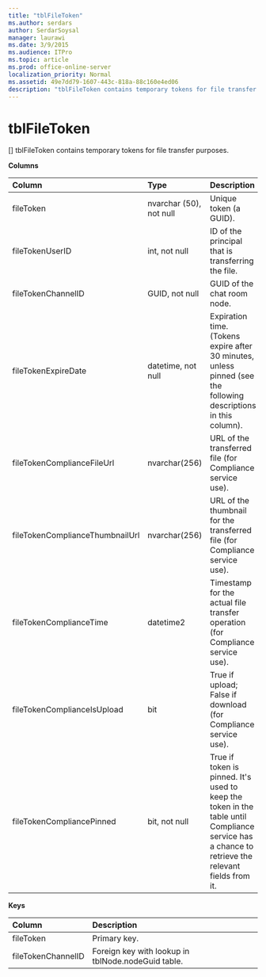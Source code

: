 ```yaml
---
title: "tblFileToken"
ms.author: serdars
author: SerdarSoysal
manager: laurawi
ms.date: 3/9/2015
ms.audience: ITPro
ms.topic: article
ms.prod: office-online-server
localization_priority: Normal
ms.assetid: 49e7dd79-1607-443c-818a-88c160e4ed06
description: "tblFileToken contains temporary tokens for file transfer purposes."
---
```


# tblFileToken
[]
tblFileToken contains temporary tokens for file transfer purposes.
  
**Columns**

|**Column**|**Type**|**Description**|
|:-----|:-----|:-----|
|fileToken  <br/> |nvarchar (50), not null  <br/> |Unique token (a GUID).  <br/> |
|fileTokenUserID  <br/> |int, not null  <br/> |ID of the principal that is transferring the file.  <br/> |
|fileTokenChannelID  <br/> |GUID, not null  <br/> |GUID of the chat room node.  <br/> |
|fileTokenExpireDate  <br/> |datetime, not null  <br/> |Expiration time. (Tokens expire after 30 minutes, unless pinned (see the following descriptions in this column).  <br/> |
|fileTokenComplianceFileUrl  <br/> |nvarchar(256)  <br/> |URL of the transferred file (for Compliance service use).  <br/> |
|fileTokenComplianceThumbnailUrl  <br/> |nvarchar(256)  <br/> |URL of the thumbnail for the transferred file (for Compliance service use).  <br/> |
|fileTokenComplianceTime  <br/> |datetime2  <br/> |Timestamp for the actual file transfer operation (for Compliance service use).  <br/> |
|fileTokenComplianceIsUpload  <br/> |bit  <br/> |True if upload; False if download (for Compliance service use).  <br/> |
|fileTokenCompliancePinned  <br/> |bit, not null  <br/> |True if token is pinned. It's used to keep the token in the table until Compliance service has a chance to retrieve the relevant fields from it.  <br/> |
   
**Keys**

|**Column**|**Description**|
|:-----|:-----|
|fileToken  <br/> |Primary key.  <br/> |
|fileTokenChannelID  <br/> |Foreign key with lookup in tblNode.nodeGuid table.  <br/> |
   

